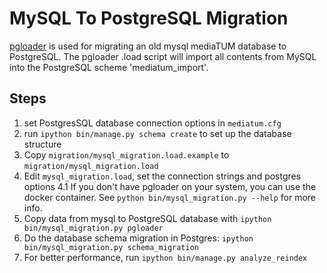 MySQL To PostgreSQL Migration
=============================

[pgloader](http://pgloader.io) is used for migrating an old mysql mediaTUM database to PostgreSQL.
The pgloader .load script will import all contents from MySQL into the PostgreSQL scheme 'mediatum\_import'.

Steps
-----

1. set PostgresSQL database connection options in `mediatum.cfg`
2. run `ipython bin/manage.py schema create` to set up the database structure
3. Copy `migration/mysql_migration.load.example` to `migration/mysql_migration.load`
4. Edit `mysql_migration.load`, set the connection strings and postgres options
4.1 If you don't have pgloader on your system, you can use the docker container. See `python bin/mysql_migration.py --help` for more info.
5. Copy data from mysql to PostgreSQL database with `ipython bin/mysql_migration.py pgloader`
6. Do the database schema migration in Postgres: `ipython bin/mysql_migration.py schema_migration`
7. For better performance, run `ipython bin/manage.py analyze_reindex`
